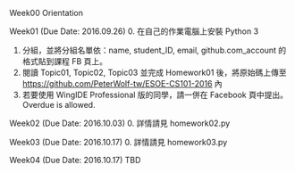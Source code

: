 Week00 
Orientation

Week01 (Due Date: 2016.09.26) 
0. 在自己的作業電腦上安裝 Python 3
1. 分組，並將分組名單依：name, student_ID, email, github.com_account 的格式貼到課程 FB 頁上。
2. 閱讀 Topic01, Topic02, Topic03 並完成 Homework01 後，將原始碼上傳至 https://github.com/PeterWolf-tw/ESOE-CS101-2016 內
3. 若要使用 WingIDE Professional 版的同學，請一併在 Facebook 頁中提出。
Overdue is allowed.

Week02 (Due Date: 2016.10.03)
0. 詳情請見 homework02.py

Week03 (Due Date: 2016.10.17)
0. 詳情請見 homework03.py

Week04 (Due Date: 2016.10.17)
TBD

